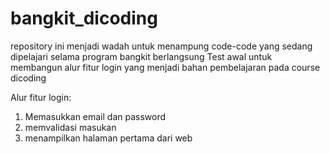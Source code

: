 # bangkit_dicoding
repository ini menjadi wadah untuk menampung code-code yang sedang dipelajari selama program bangkit berlangsung
Test awal untuk membangun alur fitur login yang menjadi bahan pembelajaran pada course dicoding

Alur fitur login: 
1. Memasukkan email dan password
2. memvalidasi masukan
3. menampilkan halaman pertama dari web
